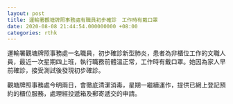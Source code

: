 ```yaml
---
layout: post
title: 運輸署觀塘牌照事務處有職員初步確診　工作時有戴口罩
date: 2020-08-08 21:44:54.000000000 +08:00
categories: rthk
---
```


運輸署觀塘牌照事務處一名職員，初步確診新型肺炎，患者為非櫃位工作的文職人員，最近一次星期四上班，執行職務前體溫正常，工作時有戴口罩。她因為家人早前確診，接受測試後發現初步確診。

觀塘牌照事務處今明兩日，會徹底清潔消毒，星期一繼續運作，提供已網上登記預約的櫃位服務，處理經投遞箱及郵寄遞交的申請。
